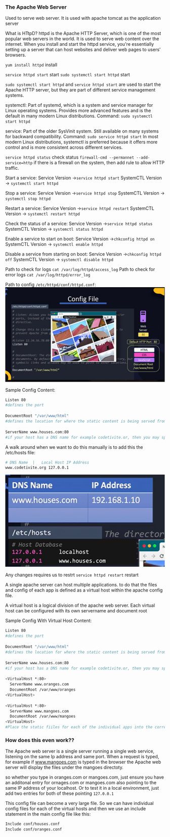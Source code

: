 ### The Apache Web Server

Used to serve web server. It is used with apache tomcat as the application server

What is HTtpD?
httpd is the Apache HTTP Server, which is one of the most popular web servers in the world. It is used to serve web content over the internet. When you install and start the httpd service, you're essentially setting up a server that can host websites and deliver web pages to users' browsers.

`yum install httpd` install

`service httpd start` start
`sudo systemctl start httpd` start

`sudo systemctl start httpd` and `service httpd start` are used to start the Apache HTTP server, but they are part of different service management systems.

systemctl:
Part of systemd, which is a system and service manager for Linux operating systems. Provides more advanced features and is the default in many modern Linux distributions.
Command: `sudo systemctl start httpd`

service:
Part of the older SysVinit system.
Still available on many systems for backward compatibility.
Command: `sudo service httpd start`
In most modern Linux distributions, systemctl is preferred because it offers more control and is more consistent across different services.

`service httpd status` check status
`firewall-cmd --permannet --add-service=http` if there is a firewall on the system, then add rule to allow HTTP traffic.

Start a service:
Service Version ->`service httpd start` 
SystemCTL Version -> `systemctl start httpd`

Stop a service:
Service Version ->`service httpd stop` 
SystemCTL Version -> `systemctl stop httpd`

Restart a service:
Service Version ->`service httpd restart` 
SystemCTL Version -> 
`systemctl restart httpd`

Check the status of a service:
Service Version ->`service httpd status` 
SystemCTL Version -> `systemctl status httpd`

Enable a service to start on boot:
Service Version ->`chkconfig httpd on` 
SystemCTL Version -> `systemctl enable httpd`

Disable a service from starting on boot:
Service Version ->`chkconfig httpd off` 
SystemCTL Version -> `systemctl disable httpd`

Path to check for logs
`cat /var/log/httpd/access_log`
Path to check for error logs
`cat /var/log/httpd/error_log`

Path to config
`/etc/httpd/conf/httpd.conf`:
![alt text](image-20.png)

Sample Config Content:

```bash
Listen 80
#defines the port

DocumentRoot "/var/www/html"
#defines the location for where the static content is being served from. You can move all your static files there

ServerName www.houses.com:80
#if your host has a DNS name for example codetivite.or, then you may specify it here. This way you can now access your website by going to the URL http://codetivite.org. Remeber that for this to work, you need to point your server or laptop. You must have a DNS entry configured in your network DNS server to point that host to the IP addreess of the your system. Other wise the browser will not know where to look for the internet.
```

A walk around when we want to do this manually is to add this the /etc/hosts file:

```bash
# DNS Name  |   Local Host IP Address
www.codetivite.org 127.0.0.1
```

![alt text](image-21.png)

Any changes requires us to restrt
`service httpd restart` restart

A single apache server can host multiple applications. to do that the files and config of each app is defined as a virtual host within the apache config file.

A virtual host is a logical division of the apache web server. Each virtual host can be configured with its own servername and document root

Sample Config With Virtual Host Content:

```bash
Listen 80
#defines the port

DocumentRoot "/var/www/html"
#defines the location for where the static content is being served from. You can move all your static files there

ServerName www.houses.com:80
#if your host has a DNS name for example codetivite.or, then you may specify it here. This way you can now access your website by going to the URL http://codetivite.org. Remeber that for this to work, you need to point your server or laptop. You must have a DNS entry configured in your network DNS server to point that host to the IP addreess of the your system. Other wise the browser will not know where to look for the internet.

<VirtualHost *:80>
  ServerName www.oranges.com
  DocumentRoot /var/www/oranges
<VirtualHost>

<VirtualHost *:80>
  ServerName www.mangoes.com
  DocumentRoot /var/www/mangoes
<VirtualHost>
#Place the static fiiles for each of the individual apps into the corresponding root
```

### How does this even work??

The Apache web server is a single server running a single web service, listening on the same Ip address and same port.
When a request is typed, for example if www.mangoes.com is typed in the browser the Apache web server will display the files under the mangoes directoty.

so whether you type in oranges.com or mangoes.com, just ensure you have an additonal entry for ornages.com or mangoes.com also pointing to the same IP address of your localhost. Or to test it in a local environment, just add two entries for both of these pointing `127.0.0.1 `

This config file can become a very large file. So we can have individual config files for each of the virtual hosts and then we use an include statement in the main config file like this:

```bash
Include conf/houses.conf
Include conf/oranges.conf
```

